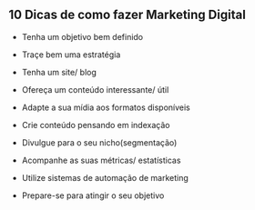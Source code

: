 ## 10 Dicas de como fazer Marketing Digital

* Tenha um objetivo bem definido

* Traçe bem uma estratégia

* Tenha um site/ blog

* Ofereça um conteúdo interessante/ útil

* Adapte a sua mídia aos formatos disponíveis

* Crie conteúdo pensando em indexação

* Divulgue para o seu nicho(segmentação)

* Acompanhe as suas métricas/ estatísticas

* Utilize sistemas de automação de marketing

* Prepare-se para atingir o seu objetivo